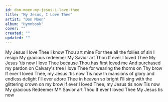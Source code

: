 ```yaml
---
id: don-moen-my-jesus-i-love-thee
title: "My Jesus, I Love Thee"
artist: "Don Moen"
album: "Hymnbook"
cover: ""
created: ""
updated: ""
---
```


My Jesus I love Thee
I know Thou art mine
For thee all the follies of sin I resign
My gracious redeemer
My Savior art Thou
If ever I loved Thee
My Jesus 'tis now
I love Thee because Thou has first loved me
And purchased my pardon on Calvary's tree
I love Thee for wearing the thorns on Thy brow
If ever I loved Thee, my Jesus 'tis now
Tis now
In mansions of glory and endless delight
I'll ever adore Thee in heaven so bright
I'll sing with the glittering crown on my brow
If ever I loved  Thee, my Jesus tis now
Tis now
My gracious Redeemer
MY Savior art Thou
If ever I loved Thee
My Jesus tis now
